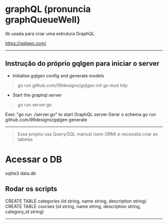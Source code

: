 # graphQL (pronuncia graphQueueWell)

lib usada para criar uma estrutura GraphQL

https://gqlgen.com/

---

## Instrução do próprio gqlgen para iniciar o server

- Initialise gqlgen config and generate models
> go run github.com/99designs/gqlgen init
> go mod tidy

- Start the graphql server
> go run server.go

Exec "go run ./server.go" to start GraphQL server
Gerar o schema
go run github.com/99designs/gqlgen generate

---

> Esse projeto usa Query/SQL manual (sem ORM) e necessita criar as tabelas

# Acessar o DB

sqlite3 data.db

## Rodar os scripts

CREATE TABLE categories (id string, name string, description string)
CREATE TABLE courses (id string, name string, description string, category_id string)

---